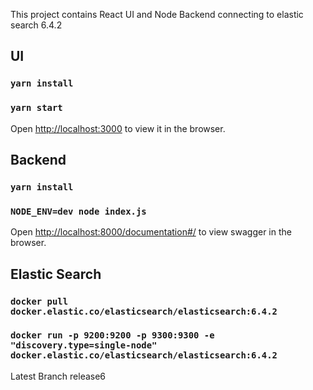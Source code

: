 This project contains React UI and Node Backend connecting to elastic search 6.4.2

## UI

### `yarn install`
### `yarn start`
Open [http://localhost:3000](http://localhost:3000) to view it in the browser.

## Backend

### `yarn install`
### `NODE_ENV=dev node index.js`
Open [http://localhost:8000/documentation#/](http://localhost:8000/documentation#/) to view swagger in the browser.

## Elastic Search

### `docker pull docker.elastic.co/elasticsearch/elasticsearch:6.4.2`
### `docker run -p 9200:9200 -p 9300:9300 -e "discovery.type=single-node" docker.elastic.co/elasticsearch/elasticsearch:6.4.2`

Latest Branch release6